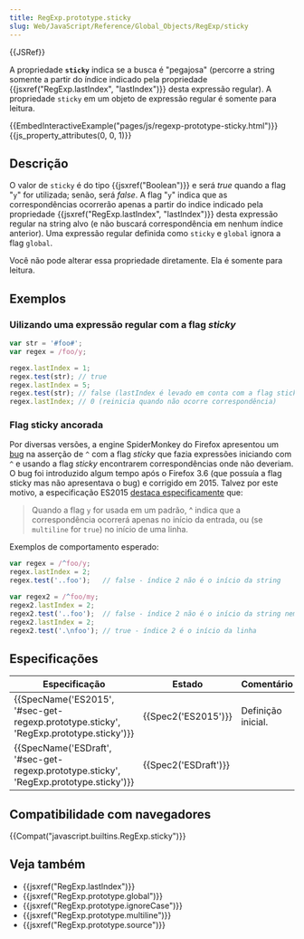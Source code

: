 ```yaml
---
title: RegExp.prototype.sticky
slug: Web/JavaScript/Reference/Global_Objects/RegExp/sticky
---
```

{{JSRef}}

A propriedade **`sticky`** indica se a busca é "pegajosa" (percorre a string somente a partir do índice indicado pela propriedade {{jsxref("RegExp.lastIndex", "lastIndex")}} desta expressão regular). A propriedade `sticky` em um objeto de expressão regular é somente para leitura.

{{EmbedInteractiveExample("pages/js/regexp-prototype-sticky.html")}}{{js_property_attributes(0, 0, 1)}}

## Descrição

O valor de `sticky` é do tipo {{jsxref("Boolean")}} e será _true_ quando a flag "`y`" for utilizada; senão, será _false_. A flag "`y`" indica que as correspondências ocorrerão apenas a partir do indice indicado pela propriedade {{jsxref("RegExp.lastIndex", "lastIndex")}} desta expressão regular na string alvo (e não buscará correspondência em nenhum índice anterior). Uma expressão regular definida como `sticky` e `global` ignora a flag `global`.

Você não pode alterar essa propriedade diretamente. Ela é somente para leitura.

## Exemplos

### Uilizando uma expressão regular com a flag _sticky_

```js
var str = '#foo#';
var regex = /foo/y;

regex.lastIndex = 1;
regex.test(str); // true
regex.lastIndex = 5;
regex.test(str); // false (lastIndex é levado em conta com a flag sticky)
regex.lastIndex; // 0 (reinicia quando não ocorre correspondência)
```

### Flag sticky ancorada

Por diversas versões, a engine SpiderMonkey do Firefox apresentou um [bug](https://bugzilla.mozilla.org/show_bug.cgi?id=773687) na asserção de `^` com a flag _sticky_ que fazia expressões iniciando com `^` e usando a flag _sticky_ encontrarem correspondências onde não deveriam. O bug foi introduzido algum tempo após o Firefox 3.6 (que possuía a flag sticky mas não apresentava o bug) e corrigido em 2015. Talvez por este motivo, a especificação ES2015 [destaca especificamente](http://www.ecma-international.org/ecma-262/7.0/index.html#sec-assertion) que:

> Quando a flag `y` for usada em um padrão, ^ indica que a correspondência ocorrerá apenas no início da entrada, ou (se `multiline` for `true`) no início de uma linha.

Exemplos de comportamento esperado:

```js
var regex = /^foo/y;
regex.lastIndex = 2;
regex.test('..foo');   // false - índice 2 não é o início da string

var regex2 = /^foo/my;
regex2.lastIndex = 2;
regex2.test('..foo');  // false - índice 2 não é o início da string nem da linha
regex2.lastIndex = 2;
regex2.test('.\nfoo'); // true - índice 2 é o início da linha
```

## Especificações

| Especificação                                                                                                        | Estado                       | Comentário         |
| -------------------------------------------------------------------------------------------------------------------- | ---------------------------- | ------------------ |
| {{SpecName('ES2015', '#sec-get-regexp.prototype.sticky', 'RegExp.prototype.sticky')}}     | {{Spec2('ES2015')}}     | Definição inicial. |
| {{SpecName('ESDraft', '#sec-get-regexp.prototype.sticky', 'RegExp.prototype.sticky')}} | {{Spec2('ESDraft')}} |                    |

## Compatibilidade com navegadores

{{Compat("javascript.builtins.RegExp.sticky")}}

## Veja também

- {{jsxref("RegExp.lastIndex")}}
- {{jsxref("RegExp.prototype.global")}}
- {{jsxref("RegExp.prototype.ignoreCase")}}
- {{jsxref("RegExp.prototype.multiline")}}
- {{jsxref("RegExp.prototype.source")}}
